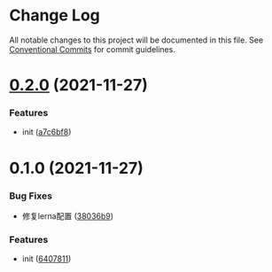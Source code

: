 # Change Log

All notable changes to this project will be documented in this file.
See [Conventional Commits](https://conventionalcommits.org) for commit guidelines.

# [0.2.0](https://github.com/HaiRongHaHA/robin-hood/compare/macaroon-mobile@0.1.0...macaroon-mobile@0.2.0) (2021-11-27)


### Features

* init ([a7c6bf8](https://github.com/HaiRongHaHA/robin-hood/commit/a7c6bf8e0775361b8322974152abbe804548383b))





# 0.1.0 (2021-11-27)


### Bug Fixes

* 修复lerna配置 ([38036b9](https://github.com/HaiRongHaHA/robin-hood/commit/38036b9f1bca9975c0802d9a1b18b9ceaa66cadf))


### Features

* init ([6407811](https://github.com/HaiRongHaHA/robin-hood/commit/6407811f81f70aa747c6211f11e74f69cd261eac))
